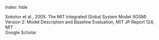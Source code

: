 index: hide

<div class="Citation">

  <div class="Citation-body">
    <div class="Citation-text">Sokolov et al., 2005: <span class="Article-bookTitle">The MIT Integrated Global System Model (IGSM) Version 2: Model Description and Baseline Evaluation, MIT JP Report 124, </span>MIT</div>
    <div class="Citation-links">
      <div class="CitationLink" data-href="https://scholar.google.com/scholar?q=The+MIT+Integrated+Global+System+Model+%28IGSM%29+Version+2%3A+Model+Description+and+Baseline+Evaluation%2C+MIT+JP+Report+124">
        <div class="CitationLink-icon CitationLink-Scholar"></div>
        <div class="CitationLink-text">Google Scholar</div>
      </div>
    </div>
  </div>
</div>


<div class="Citation-copy">

</div>